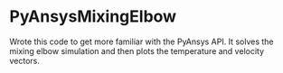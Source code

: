 # PyAnsysMixingElbow
Wrote this code to get more familiar with the PyAnsys API. It solves the mixing elbow simulation and then plots the temperature and velocity vectors.
